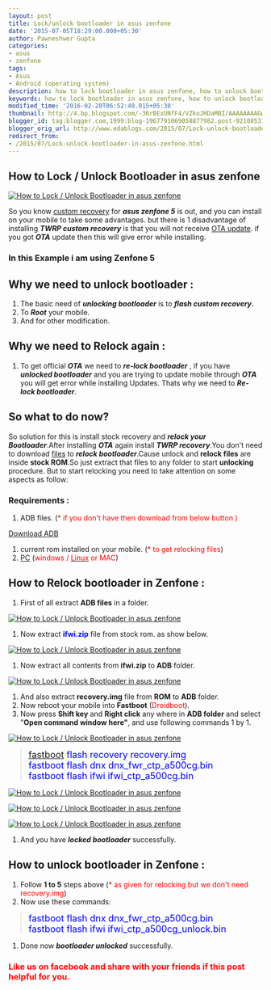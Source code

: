 ```yaml
---
layout: post
title: Lock/unlock bootloader in asus zenfone
date: '2015-07-05T18:29:00.000+05:30'
author: Pawneshwer Gupta
categories:
- asus
- zenfone
tags:
- Asus
- Android (operating system)
description: how to lock bootloader in asus zenfone, how to unlock bootloader in asus zenfone,easy way to relock bootloader in asus zenfone,unlock bootloader easily zenfone
keywords: how to lock bootloader in asus zenfone, how to unlock bootloader in asus zenfone,easy way to relock bootloader in asus zenfone,unlock bootloader easily zenfone
modified_time: '2016-02-20T06:52:40.015+05:30'
thumbnail: http://4.bp.blogspot.com/-36rBExUNfF4/VZkoJHDaMBI/AAAAAAAAGws/PLOY_7vxxI0/s72-c/Lock-unlock-bootloader-in-asus-zenfone-logo.png
blogger_id: tag:blogger.com,1999:blog-1967791069058877982.post-9210853131149599029
blogger_orig_url: http://www.edablogs.com/2015/07/Lock-unlock-bootloader-in-asus-zenfone.html
redirect_from:
- /2015/07/Lock-unlock-bootloader-in-asus-zenfone.html
---
```


## <span style="text-align: justify;">How to Lock / Unlock Bootloader in asus zenfone</span>

[![How to Lock / Unlock Bootloader in asus zenfone](http://4.bp.blogspot.com/-36rBExUNfF4/VZkoJHDaMBI/AAAAAAAAGws/PLOY_7vxxI0/s1600/Lock-unlock-bootloader-in-asus-zenfone-logo.png "How to Lock / Unlock Bootloader in asus zenfone")](http://4.bp.blogspot.com/-36rBExUNfF4/VZkoJHDaMBI/AAAAAAAAGws/PLOY_7vxxI0/s1600/Lock-unlock-bootloader-in-asus-zenfone-logo.png)

So you know [custom recovery](http://www.edablogs.com/2015/06/twrp-recovery-for-zenfone-5-stable.html) for **_asus zenfone 5_** is out, and you can install on your mobile to take some advantages. but there is 1 disadvantage of installing **_TWRP custom recovery_** is that you will not receive [OTA update](http://en.wikipedia.org/wiki/Over-the-air_programming "Over-the-air programming"). if you got **_OTA_** update then this will give error while installing.  

### In this Example i am using Zenfone 5

## Why we need to unlock bootloader :

1.  The basic need of **_unlocking bootloader_** is to **_flash custom recovery_**.
2.  To **_Root_** your mobile.
3.  And for other modification.

## Why we need to Relock again :

1.  To get official **_OTA_** we need to **_re-lock bootloader_** , if you have **_unlocked bootloader_** and you are trying to update mobile through _**OTA**_ you will get error while installing Updates. Thats why we need to **_Re-lock bootloader_**.

## So what to do now?

So solution for this is install stock recovery and **_relock your Bootloader_**.After installing _**OTA**_ again install **_TWRP recovery_**.You don't need to download [files](http://en.wikipedia.org/wiki/Computer_file "Computer file") to _**relock bootloader**_.Cause unlock and **relock files** are inside **stock ROM**.So just extract that files to any folder to start **unlocking** procedure. But to start relocking you need to take attention on some aspects as follow:

### Requirements :

1.  ADB files. (<span style="color: red;">* if you don't have then download from below button )</span>

[Download ADB](https://dl.dropboxusercontent.com/u/55163217/adb.zip)

1.  current rom installed on your mobile. (<span style="color: red;">* to get relocking files</span>)
2.  [PC](http://en.wikipedia.org/wiki/Personal_computer "Personal computer") (<span style="color: red;">windows / [<span style="color: red;">Linux</span>](http://en.wikipedia.org/wiki/Linux "Linux") or MAC</span>)

## How to Relock bootloader in Zenfone :

1.  First of all extract **ADB files** in a folder.

[![How to Lock / Unlock Bootloader in asus zenfone](http://4.bp.blogspot.com/-WxwE8PFhyi4/VZkoMpB2fyI/AAAAAAAAGw4/AGv7LrW8yBE/s320/Lock-unlock-bootloader-in-asus-zenfone-1.jpg "How to Lock / Unlock Bootloader in asus zenfone")](http://4.bp.blogspot.com/-WxwE8PFhyi4/VZkoMpB2fyI/AAAAAAAAGw4/AGv7LrW8yBE/s1600/Lock-unlock-bootloader-in-asus-zenfone-1.jpg)

1.  Now extract **<span style="color: blue;">ifwi.zip</span>** file from stock rom. as show below.

[![How to Lock / Unlock Bootloader in asus zenfone](http://2.bp.blogspot.com/-vfsXk2cRE6s/VZkoNNVC4aI/AAAAAAAAGxA/unbMfA3Ka8c/s320/Lock-unlock-bootloader-in-asus-zenfone-2.jpg "How to Lock / Unlock Bootloader in asus zenfone")](http://2.bp.blogspot.com/-vfsXk2cRE6s/VZkoNNVC4aI/AAAAAAAAGxA/unbMfA3Ka8c/s1600/Lock-unlock-bootloader-in-asus-zenfone-2.jpg)

1.  Now extract all contents from **ifwi.zip** to **ADB** folder.

[![How to Lock / Unlock Bootloader in asus zenfone](http://3.bp.blogspot.com/-Q7qrSVcZqJs/VZkoN6YK6iI/AAAAAAAAGxE/HOQ64hlONZI/s320/Lock-unlock-bootloader-in-asus-zenfone-3.jpg "How to Lock / Unlock Bootloader in asus zenfone")](http://3.bp.blogspot.com/-Q7qrSVcZqJs/VZkoN6YK6iI/AAAAAAAAGxE/HOQ64hlONZI/s1600/Lock-unlock-bootloader-in-asus-zenfone-3.jpg)

1.  And also extract **recovery.img** file from **ROM** to **ADB** folder.
2.  Now reboot your mobile into **Fastboot** (<span style="color: red;">Droidboot</span>).
3.  Now press **Shift key** and **Right click** any where in **ADB folder** and select "**Open command window here"**, and use following commands 1 by 1.

[![How to Lock / Unlock Bootloader in asus zenfone](http://4.bp.blogspot.com/-c3EtTp_HXxw/VZkoO3ki7zI/AAAAAAAAGxY/32BCvKlK_TM/s320/Lock-unlock-bootloader-in-asus-zenfone-4.jpg "How to Lock / Unlock Bootloader in asus zenfone")](http://4.bp.blogspot.com/-c3EtTp_HXxw/VZkoO3ki7zI/AAAAAAAAGxY/32BCvKlK_TM/s1600/Lock-unlock-bootloader-in-asus-zenfone-4.jpg)

> <span style="color: blue; font-size: large;">[fastboot](http://en.wikipedia.org/wiki/Android_software_development "Android software development") flash recovery recovery.img  
> fastboot flash dnx dnx_fwr_ctp_a500cg.bin  
> fastboot flash ifwi ifwi_ctp_a500cg.bin</span>

[![How to Lock / Unlock Bootloader in asus zenfone](http://4.bp.blogspot.com/-ZP8j8Z5FSbw/VZkoO6Wbw1I/AAAAAAAAGxU/JclntbnIEnc/s320/Lock-unlock-bootloader-in-asus-zenfone-5.jpg "How to Lock / Unlock Bootloader in asus zenfone")](http://4.bp.blogspot.com/-ZP8j8Z5FSbw/VZkoO6Wbw1I/AAAAAAAAGxU/JclntbnIEnc/s1600/Lock-unlock-bootloader-in-asus-zenfone-5.jpg)

[![How to Lock / Unlock Bootloader in asus zenfone](http://4.bp.blogspot.com/-eqbQERfrG0Y/VZkoPOBJD6I/AAAAAAAAGxc/6oNh2c9PCY0/s320/Lock-unlock-bootloader-in-asus-zenfone-6.jpg "How to Lock / Unlock Bootloader in asus zenfone")](http://4.bp.blogspot.com/-eqbQERfrG0Y/VZkoPOBJD6I/AAAAAAAAGxc/6oNh2c9PCY0/s1600/Lock-unlock-bootloader-in-asus-zenfone-6.jpg)

[![How to Lock / Unlock Bootloader in asus zenfone](http://4.bp.blogspot.com/-xKn2SiaDvH0/VZkoRT0-nuI/AAAAAAAAGxk/qCJ6Ne871es/s320/Lock-unlock-bootloader-in-asus-zenfone-7.jpg "How to Lock / Unlock Bootloader in asus zenfone")](http://4.bp.blogspot.com/-xKn2SiaDvH0/VZkoRT0-nuI/AAAAAAAAGxk/qCJ6Ne871es/s1600/Lock-unlock-bootloader-in-asus-zenfone-7.jpg)

1.  And you have **_locked bootloader_** successfully.

## How to unlock bootloader in Zenfone :

1.  Follow **1 to 5** steps above (<span style="color: red;">* as given for relocking but we don't need recovery.img</span>)
2.  Now use these commands:

> <span style="color: blue; font-size: large;">fastboot flash dnx dnx_fwr_ctp_a500cg.bin  
> fastboot flash ifwi ifwi_ctp_a500cg_unlock.bin</span>

1.  Done now **_bootloader unlocked_** successfully.

### <span style="color: red;">Like us on facebook and share with your friends if this post helpful for you.</span>